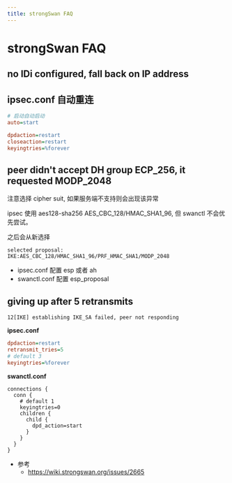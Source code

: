```yaml
---
title: strongSwan FAQ
---
```


# strongSwan FAQ

## no IDi configured, fall back on IP address

## ipsec.conf 自动重连

```ini
# 启动自动启动
auto=start

dpdaction=restart
closeaction=restart
keyingtries=%forever
```

## peer didn't accept DH group ECP_256, it requested MODP_2048

注意选择 cipher suit, 如果服务端不支持则会出现该异常

ipsec 使用 aes128-sha256 AES_CBC_128/HMAC_SHA1_96, 但 swanctl 不会优先尝试。

之后会从新选择

```
selected proposal: IKE:AES_CBC_128/HMAC_SHA1_96/PRF_HMAC_SHA1/MODP_2048
```

- ipsec.conf 配置 esp 或者 ah
- swanctl.conf 配置 esp_proposal

## giving up after 5 retransmits

```
12[IKE] establishing IKE_SA failed, peer not responding
```

**ipsec.conf**

```ini
dpdaction=restart
retransmit_tries=5
# default 3
keyingtries=%forever
```

**swanctl.conf**

```
connections {
  conn {
    # default 1
    keyingtries=0
    children {
      child {
        dpd_action=start
      }
    }
  }
}
```

- 参考
  - https://wiki.strongswan.org/issues/2665
